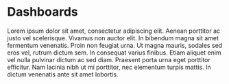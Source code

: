 # Dashboards

Lorem ipsum dolor sit amet, consectetur adipiscing elit. Aenean porttitor ac justo vel scelerisque. Vivamus non auctor elit. In bibendum magna sit amet fermentum venenatis. Proin non feugiat urna. Ut magna mauris, sodales sed eros vel, rutrum dictum sem. In consequat varius finibus. Etiam aliquet enim vel nulla pulvinar dictum ac sed diam. Praesent porta urna eget porttitor efficitur. Nam lacinia nibh ut mi porttitor, nec elementum turpis mattis. In dictum venenatis ante sit amet lobortis.
<!--stackedit_data:
eyJoaXN0b3J5IjpbLTY1MDA1Nzc3NV19
-->